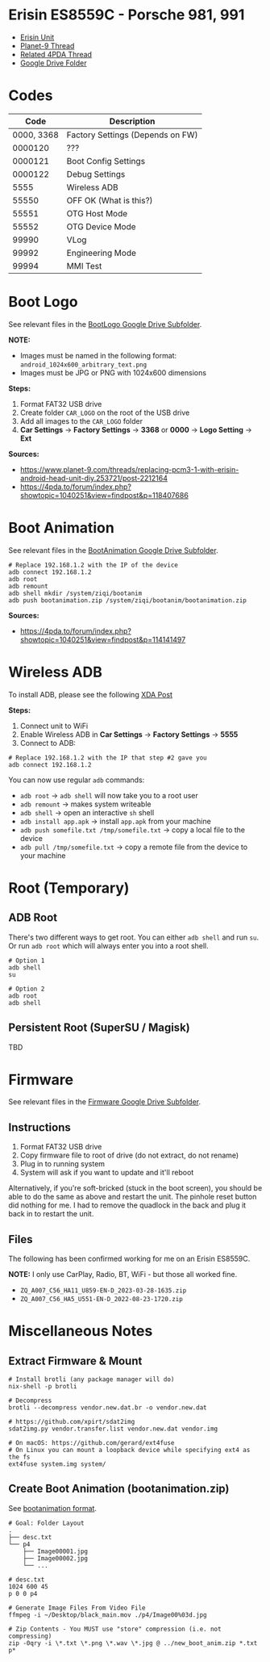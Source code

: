 # Erisin ES8559C - Porsche 981, 991

- [Erisin Unit](https://www.erisin.com/products/erisin-es8559c-7-ips-android-110-car-multimedia-wireless-carplay-android-auto-radio-for-porsche-cayman-boxster-718-911-981-997-gps-dsp-4g-sim-card)
- [Planet-9 Thread](https://www.planet-9.com/threads/replacing-pcm3-1-with-erisin-android-head-unit-diy.253721/)
- [Related 4PDA Thread](https://4pda.to/forum/index.php?showtopic=1040251)
- [Google Drive Folder](https://drive.google.com/drive/folders/1SYMp1a5Os9GRDkuh8CGBxYlm-jM6-T46?usp=sharing)

# Codes

| Code       | Description                      |
| ---------- | -------------------------------- |
| 0000, 3368 | Factory Settings (Depends on FW) |
| 0000120    | ???                              |
| 0000121    | Boot Config Settings             |
| 0000122    | Debug Settings                   |
| 5555       | Wireless ADB                     |
| 55550      | OFF OK (What is this?)           |
| 55551      | OTG Host Mode                    |
| 55552      | OTG Device Mode                  |
| 99990      | VLog                             |
| 99992      | Engineering Mode                 |
| 99994      | MMI Test                         |

# Boot Logo

See relevant files in the [BootLogo Google Drive Subfolder](https://drive.google.com/drive/folders/1MrPHdhb-9Hv6WGKhL2jqCdGr9AXF10k5?usp=share_link).

**NOTE:**

- Images must be named in the following format: `android_1024x600_arbitrary_text.png`
- Images must be JPG or PNG with 1024x600 dimensions

**Steps:**

1. Format FAT32 USB drive
2. Create folder `CAR_LOGO` on the root of the USB drive
3. Add all images to the `CAR_LOGO` folder
4. **Car Settings** -> **Factory Settings** -> **3368** or **0000** -> **Logo Setting** -> **Ext**

**Sources:**

- https://www.planet-9.com/threads/replacing-pcm3-1-with-erisin-android-head-unit-diy.253721/post-2212164
- https://4pda.to/forum/index.php?showtopic=1040251&view=findpost&p=118407686

# Boot Animation

See relevant files in the [BootAnimation Google Drive Subfolder](https://drive.google.com/drive/folders/1IrtB-HQWUK1TXJi2oPLXuqodUnlivZjw?usp=share_link).

```
# Replace 192.168.1.2 with the IP of the device
adb connect 192.168.1.2
adb root
adb remount
adb shell mkdir /system/ziqi/bootanim
adb push bootanimation.zip /system/ziqi/bootanim/bootanimation.zip
```

**Sources:**

- https://4pda.to/forum/index.php?showtopic=1040251&view=findpost&p=114141497

# Wireless ADB

To install ADB, please see the following [XDA Post](https://www.xda-developers.com/install-adb-windows-macos-linux/)

**Steps:**

1. Connect unit to WiFi
2. Enable Wireless ADB in **Car Settings** -> **Factory Settings** -> **5555**
3. Connect to ADB:

```
# Replace 192.168.1.2 with the IP that step #2 gave you
adb connect 192.168.1.2
```

You can now use regular `adb` commands:

- `adb root` -> `adb shell` will now take you to a root user
- `adb remount` -> makes system writeable
- `adb shell` -> open an interactive `sh` shell
- `adb install app.apk` -> install `app.apk` from your machine
- `adb push somefile.txt /tmp/somefile.txt` -> copy a local file to the device
- `adb pull /tmp/somefile.txt` -> copy a remote file from the device to your machine

# Root (Temporary)

## ADB Root

There's two different ways to get root. You can either `adb shell` and run `su`. Or run `adb root` which will always enter you into a root shell.

```
# Option 1
adb shell
su

# Option 2
adb root
adb shell
```

## Persistent Root (SuperSU / Magisk)

TBD

# Firmware

See relevant files in the [Firmware Google Drive Subfolder](https://drive.google.com/drive/folders/16vZuCxMRC8vhnoHR3iDkOce6DdQ5e448?usp=share_link).

## Instructions

1. Format FAT32 USB drive
2. Copy firmware file to root of drive (do not extract, do not rename)
3. Plug in to running system
4. System will ask if you want to update and it'll reboot

Alternatively, if you're soft-bricked (stuck in the boot screen), you should be able to do the same as above and restart the unit. The pinhole reset button did nothing for me. I had to remove the quadlock in the back and plug it back in to restart the unit.

## Files

The following has been confirmed working for me on an Erisin ES8559C.

**NOTE:** I only use CarPlay, Radio, BT, WiFi - but those all worked fine.

- `ZQ_A007_C56_HA11_U859-EN-D_2023-03-28-1635.zip`
- `ZQ_A007_C56_HA5_U551-EN-D_2022-08-23-1720.zip`

# Miscellaneous Notes

## Extract Firmware & Mount

```
# Install brotli (any package manager will do)
nix-shell -p brotli

# Decompress
brotli --decompress vendor.new.dat.br -o vendor.new.dat

# https://github.com/xpirt/sdat2img
sdat2img.py vendor.transfer.list vendor.new.dat vendor.img

# On macOS: https://github.com/gerard/ext4fuse
# On Linux you can mount a loopback device while specifying ext4 as the fs
ext4fuse system.img system/
```

## Create Boot Animation (bootanimation.zip)

See [bootanimation format](https://android.googlesource.com/platform/frameworks/base/+/master/cmds/bootanimation/FORMAT.md).

```
# Goal: Folder Layout
.
├── desc.txt
└── p4
    ├── Image00001.jpg
    ├── Image00002.jpg
    └── ...
```

```
# desc.txt
1024 600 45
p 0 0 p4

```

```
# Generate Image Files From Video File
ffmpeg -i ~/Desktop/black_main.mov ./p4/Image00%03d.jpg

# Zip Contents - You MUST use "store" compression (i.e. not compressing)
zip -0qry -i \*.txt \*.png \*.wav \*.jpg @ ../new_boot_anim.zip *.txt p*
```
